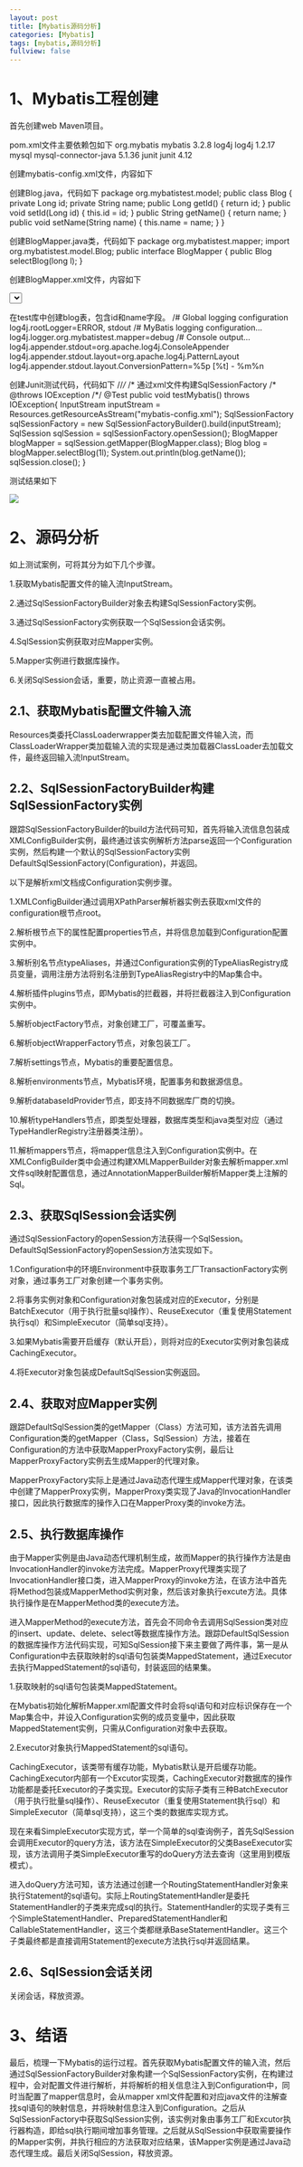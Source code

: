 ```yaml
---
layout: post
title: [Mybatis源码分析]
categories: [Mybatis]
tags: [mybatis,源码分析]
fullview: false
---
```

# 1、Mybatis工程创建

首先创建web Maven项目。

pom.xml文件主要依赖包如下
<dependency> <groupId>org.mybatis</groupId> <artifactId>mybatis</artifactId> <version>3.2.8</version> </dependency> <dependency> <groupId>log4j</groupId> <artifactId>log4j</artifactId> <version>1.2.17</version> </dependency> <dependency> <groupId>mysql</groupId> <artifactId>mysql-connector-java</artifactId> <version>5.1.36</version> </dependency> <dependency> <groupId>junit</groupId> <artifactId>junit</artifactId> <version>4.12</version> </dependency>

创建mybatis-config.xml文件，内容如下
<?xml version="1.0" encoding="UTF-8" ?> <!DOCTYPE configuration PUBLIC "-//mybatis.org//DTD Config 3.0//EN" "http://mybatis.org/dtd/mybatis-3-config.dtd"> <configuration> <properties> <property name="driver" value="com.mysql.jdbc.Driver"/> <property name="url" value="jdbc:mysql://localhost:3306/test"/> <property name="username" value="root"/> <property name="password" value="lxy123"/> </properties> <environments default="development"> <environment id="development"> <transactionManager type="JDBC" /> <dataSource type="POOLED"> <property name="driver" value="${driver}" /> <property name="url" value="${url}" /> <property name="username" value="${username}" /> <property name="password" value="${password}" /> </dataSource> </environment> </environments> <mappers> <mapper resource="org/mybatistest/mapper/BlogMapper.xml" /> </mappers> </configuration>

创建Blog.java，代码如下
package org.mybatistest.model; public class Blog { private Long id; private String name; public Long getId() { return id; } public void setId(Long id) { this.id = id; } public String getName() { return name; } public void setName(String name) { this.name = name; } }

创建BlogMapper.java类，代码如下
package org.mybatistest.mapper; import org.mybatistest.model.Blog; public interface BlogMapper { public Blog selectBlog(long l); }

创建BlogMapper.xml文件，内容如下
<?xml version="1.0" encoding="UTF-8" ?> <!DOCTYPE mapper PUBLIC "-//mybatis.org//DTD Mapper 3.0//EN" "http://mybatis.org/dtd/mybatis-3-mapper.dtd"> <mapper namespace="org.mybatistest.mapper.BlogMapper"> <select id="selectBlog" resultType="org.mybatistest.model.Blog"> select /* from Blog where id = /#{id} </select> </mapper>

在test库中创建blog表，包含id和name字段。
/# Global logging configuration log4j.rootLogger=ERROR, stdout /# MyBatis logging configuration... log4j.logger.org.mybatistest.mapper=debug /# Console output... log4j.appender.stdout=org.apache.log4j.ConsoleAppender log4j.appender.stdout.layout=org.apache.log4j.PatternLayout log4j.appender.stdout.layout.ConversionPattern=%5p [%t] - %m%n

创建Junit测试代码，代码如下
//*/* /* 通过xml文件构建SqlSessionFactory /* @throws IOException /*/ @Test public void testMybatis() throws IOException{ InputStream inputStream = Resources.getResourceAsStream("mybatis-config.xml"); SqlSessionFactory sqlSessionFactory = new SqlSessionFactoryBuilder().build(inputStream); SqlSession sqlSession = sqlSessionFactory.openSession(); BlogMapper blogMapper = sqlSession.getMapper(BlogMapper.class); Blog blog = blogMapper.selectBlog(1l); System.out.println(blog.getName()); sqlSession.close(); }

测试结果如下

![](http://file.ctosb.com/upload/image/20170705/1499239652531082474.png)

# 2、源码分析

如上测试案例，可将其分为如下几个步骤。

1.获取Mybatis配置文件的输入流InputStream。

2.通过SqlSessionFactoryBuilder对象去构建SqlSessionFactory实例。

3.通过SqlSessionFactory实例获取一个SqlSession会话实例。

4.SqlSession实例获取对应Mapper实例。

5.Mapper实例进行数据库操作。

6.关闭SqlSession会话，重要，防止资源一直被占用。

## 2.1、获取Mybatis配置文件输入流

Resources类委托ClassLoaderwrapper类去加载配置文件输入流，而ClassLoaderWrapper类加载输入流的实现是通过类加载器ClassLoader去加载文件，最终返回输入流InputStream。

## 2.2、SqlSessionFactoryBuilder构建SqlSessionFactory实例

跟踪SqlSessionFactoryBuilder的build方法代码可知，首先将输入流信息包装成XMLConfigBuilder实例，最终通过该实例解析方法parse返回一个Configuration实例，然后构建一个默认的SqlSessionFactory实例DefaultSqlSessionFactory(Configuration)，并返回。

以下是解析xml文档成Configuration实例步骤。

1.XMLConfigBuilder通过调用XPathParser解析器实例去获取xml文件的configuration根节点root。

2.解析根节点下的属性配置properties节点，并将信息加载到Configuration配置实例中。

3.解析别名节点typeAliases，并通过Configuration实例的TypeAliasRegistry成员变量，调用注册方法将别名注册到TypeAliasRegistry中的Map集合中。

4.解析插件plugins节点，即Mybatis的拦截器，并将拦截器注入到Configuration实例中。

5.解析objectFactory节点，对象创建工厂，可覆盖重写。

6.解析objectWrapperFactory节点，对象包装工厂。

7.解析settings节点，Mybatis的重要配置信息。

8.解析environments节点，Mybatis环境，配置事务和数据源信息。

9.解析databaseIdProvider节点，即支持不同数据库厂商的切换。

10.解析typeHandlers节点，即类型处理器，数据库类型和java类型对应（通过TypeHandlerRegistry注册器类注册）。

11.解析mappers节点，将mapper信息注入到Configuration实例中。在XMLConfigBuilder类中会通过构建XMLMapperBuilder对象去解析mapper.xml文件sql映射配置信息，通过AnnotationMapperBuilder解析Mapper类上注解的Sql。

## 2.3、获取SqlSession会话实例

通过SqlSessionFactory的openSession方法获得一个SqlSession。DefaultSqlSessionFactory的openSession方法实现如下。

1.Configuration中的环境Environment中获取事务工厂TransactionFactory实例对象，通过事务工厂对象创建一个事务实例。

2.将事务实例对象和Configuration对象包装成对应的Executor，分别是BatchExecutor（用于执行批量sql操作）、ReuseExecutor（重复使用Statement执行sql）和SimpleExecutor（简单sql支持）。

3.如果Mybatis需要开启缓存（默认开启），则将对应的Executor实例对象包装成CachingExecutor。

4.将Executor对象包装成DefaultSqlSession实例返回。

## 2.4、获取对应Mapper实例

跟踪DefaultSqlSession类的getMapper（Class）方法可知，该方法首先调用Configuration类的getMapper（Class，SqlSession）方法，接着在Configuration的方法中获取MapperProxyFactory实例，最后让MapperProxyFactory实例去生成Mapper的代理对象。

MapperProxyFactory实际上是通过Java动态代理生成Mapper代理对象，在该类中创建了MapperProxy实例，MapperProxy类实现了Java的InvocationHandler接口，因此执行数据库的操作入口在MapperProxy类的invoke方法。

## 2.5、执行数据库操作

由于Mapper实例是由Java动态代理机制生成，故而Mapper的执行操作方法是由InvocationHandler的invoke方法完成。MapperProxy代理类实现了InvocationHandler接口类，进入MapperProxy的invoke方法，在该方法中首先将Method包装成MapperMethod实例对象，然后该对象执行excute方法。具体执行操作是在MapperMethod类的execute方法。

进入MapperMethod的execute方法，首先会不同命令去调用SqlSession类对应的insert、update、delete、select等数据库操作方法。跟踪DefaultSqlSession的数据库操作方法代码实现，可知SqlSession接下来主要做了两件事，第一是从Configuration中去获取映射的sql语句包装类MappedStatement，通过Executor去执行MappedStatement的sql语句，封装返回的结果集。

1.获取映射的sql语句包装类MappedStatement。

在Mybatis初始化解析Mapper.xml配置文件时会将sql语句和对应标识保存在一个Map集合中，并设入Configuration实例的成员变量中，因此获取MappedStatement实例，只需从Configuration对象中去获取。

2.Executor对象执行MappedStatement的sql语句。

CachingExecutor，该类带有缓存功能，Mybatis默认是开启缓存功能。CachingExecutor内部有一个Excutor实现类，CachingExecutor对数据库的操作功能都是委托Executor的子类实现。Executor的实际子类有三种BatchExecutor（用于执行批量sql操作）、ReuseExecutor（重复使用Statement执行sql）和SimpleExecutor（简单sql支持），这三个类的数据库实现方式。

现在来看SimpleExecutor实现方式，举一个简单的sql查询例子，首先SqlSession会调用Executor的query方法，该方法在SimpleExecutor的父类BaseExecutor实现，该方法调用子类SimpleExecutor重写的doQuery方法去查询（这里用到模版模式）。

进入doQuery方法可知，该方法通过创建一个RoutingStatementHandler对象来执行Statement的sql语句。实际上RoutingStatementHandler是委托StatementHandler的子类来完成sql的执行。StatementHandler的实现子类有三个SimpleStatementHandler、PreparedStatementHandler和CallableStatementHandler，这三个类都继承BaseStatementHandler。这三个子类最终都是直接调用Statement的execute方法执行sql并返回结果。

## 2.6、SqlSession会话关闭

关闭会话，释放资源。

# 3、结语

最后，梳理一下Mybatis的运行过程。首先获取Mybatis配置文件的输入流，然后通过SqlSessionFactoryBuilder对象构建一个SqlSessionFactory实例，在构建过程中，会对配置文件进行解析，并将解析的相关信息注入到Configuration中，同时当配置了mapper信息时，会从mapper xml文件配置和对应java文件的注解查找sql语句的映射信息，并将映射信息注入到Configuration。之后从SqlSessionFactory中获取SqlSession实例，该实例对象由事务工厂和Excutor执行器构造，即给sql执行期间增加事务管理。之后就从SqlSession中获取需要操作的Mapper实例，并执行相应的方法获取对应结果，该Mapper实例是通过Java动态代理生成。最后关闭SqlSession，释放资源。

